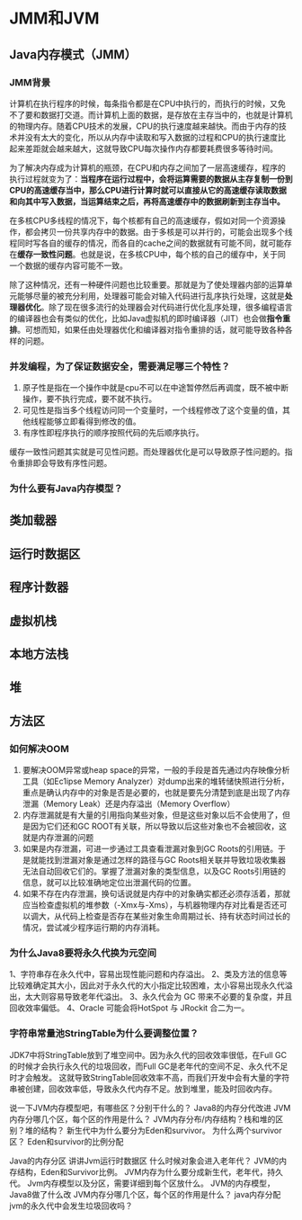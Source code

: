 # JMM和JVM





## Java内存模式（JMM）



### JMM背景

计算机在执行程序的时候，每条指令都是在CPU中执行的，而执行的时候，又免不了要和数据打交道。而计算机上面的数据，是存放在主存当中的，也就是计算机的物理内存。随着CPU技术的发展，CPU的执行速度越来越快。而由于内存的技术并没有太大的变化，所以从内存中读取和写入数据的过程和CPU的执行速度比起来差距就会越来越大，这就导致CPU每次操作内存都要耗费很多等待时间。

为了解决内存成为计算机的瓶颈，在CPU和内存之间加了一层高速缓存，程序的执行过程就变为了：**当程序在运行过程中，会将运算需要的数据从主存复制一份到CPU的高速缓存当中，那么CPU进行计算时就可以直接从它的高速缓存读取数据和向其中写入数据，当运算结束之后，再将高速缓存中的数据刷新到主存当中。**

在多核CPU多线程的情况下，每个核都有自己的高速缓存，假如对同一个资源操作，都会拷贝一份共享内存中的数据。由于多核是可以并行的，可能会出现多个线程同时写各自的缓存的情况，而各自的cache之间的数据就有可能不同，就可能存在**缓存一致性问题**。也就是说，在多核CPU中，每个核的自己的缓存中，关于同一个数据的缓存内容可能不一致。

除了这种情况，还有一种硬件问题也比较重要。那就是为了使处理器内部的运算单元能够尽量的被充分利用，处理器可能会对输入代码进行乱序执行处理，这就是**处理器优化**。除了现在很多流行的处理器会对代码进行优化乱序处理，很多编程语言的编译器也会有类似的优化，比如Java虚拟机的即时编译器（JIT）也会做**指令重排**。可想而知，如果任由处理器优化和编译器对指令重排的话，就可能导致各种各样的问题。



### 并发编程，为了保证数据安全，需要满足哪三个特性？

1. 原子性是指在一个操作中就是cpu不可以在中途暂停然后再调度，既不被中断操作，要不执行完成，要不就不执行。
2. 可见性是指当多个线程访问同一个变量时，一个线程修改了这个变量的值，其他线程能够立即看得到修改的值。
3. 有序性即程序执行的顺序按照代码的先后顺序执行。

缓存一致性问题其实就是可见性问题。而处理器优化是可以导致原子性问题的。指令重排即会导致有序性问题。


### 为什么要有Java内存模型？






## 类加载器


## 运行时数据区


## 程序计数器

## 虚拟机栈

## 本地方法栈

## 堆



## 方法区

### 如何解决OOM
1. 要解决OOM异常或heap space的异常，一般的手段是首先通过内存映像分析工具（如Ec1ipse Memory Analyzer）对dump出来的堆转储快照进行分析，重点是确认内存中的对象是否是必要的，也就是要先分清楚到底是出现了内存泄漏（Memory Leak）还是内存溢出（Memory Overflow）
2. 内存泄漏就是有大量的引用指向某些对象，但是这些对象以后不会使用了，但是因为它们还和GC ROOT有关联，所以导致以后这些对象也不会被回收，这就是内存泄漏的问题
3. 如果是内存泄漏，可进一步通过工具查看泄漏对象到GC Roots的引用链。于是就能找到泄漏对象是通过怎样的路径与GC Roots相关联并导致垃圾收集器无法自动回收它们的。掌握了泄漏对象的类型信息，以及GC Roots引用链的信息，就可以比较准确地定位出泄漏代码的位置。
4. 如果不存在内存泄漏，换句话说就是内存中的对象确实都还必须存活着，那就应当检查虚拟机的堆参数（-Xmx与-Xms），与机器物理内存对比看是否还可以调大，从代码上检查是否存在某些对象生命周期过长、持有状态时间过长的情况，尝试减少程序运行期的内存消耗。

### 为什么Java8要将永久代换为元空间
1、字符串存在永久代中，容易出现性能问题和内存溢出。
2、类及方法的信息等比较难确定其大小，因此对于永久代的大小指定比较困难，太小容易出现永久代溢出，太大则容易导致老年代溢出。
3、永久代会为 GC 带来不必要的复杂度，并且回收效率偏低。
4、Oracle 可能会将HotSpot 与 JRockit 合二为一。

### 字符串常量池StringTable为什么要调整位置？
JDK7中将StringTable放到了堆空间中。因为永久代的回收效率很低，在Full GC的时候才会执行永久代的垃圾回收，而Full GC是老年代的空间不足、永久代不足时才会触发。 这就导致StringTable回收效率不高，而我们开发中会有大量的字符串被创建，回收效率低，导致永久代内存不足。放到堆里，能及时回收内存。


说一下JVM内存模型吧，有哪些区？分别干什么的？
Java8的内存分代改进
JVM内存分哪几个区，每个区的作用是什么？
JVM内存分布/内存结构？栈和堆的区别？堆的结构？
新生代中为什么要分为Eden和survivor。
为什么两个survivor区？
Eden和survivor的比例分配

Java的内存分区
讲讲Jvm运行时数据区
什么时候对象会进入老年代？
JVM的内存结构，Eden和Survivor比例。
JVM内存为什么要分成新生代，老年代，持久代。
Jvm内存模型以及分区，需要详细到每个区放什么。
JVM的内存模型，Java8做了什么改
JVM内存分哪几个区，每个区的作用是什么？
java内存分配
jvm的永久代中会发生垃圾回收吗？ 







































